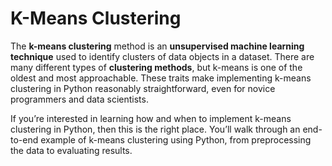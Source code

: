 # K-Means Clustering

The **k-means clustering** method is an **unsupervised machine learning technique** used to identify clusters of data objects in a dataset. There are many different types of **clustering methods**, but k-means is one of the oldest and most approachable. These traits make implementing k-means clustering in Python reasonably straightforward, even for novice programmers and data scientists.

If you’re interested in learning how and when to implement k-means clustering in Python, then this is the right place. You’ll walk through an end-to-end example of k-means clustering using Python, from preprocessing the data to evaluating results.
